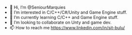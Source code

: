 - 👋 Hi, I’m @SeniourMarquies
- 👀 I’m interested in C/C++/C#/Unity and Game Engine stuff.
- 🌱 I’m currently learning C/C++ and Game Engine stuff.
- 💞️ I’m looking to collaborate on Unty and game dev.
- 📫 How to reach me https://www.linkedin.com/in/sit-bulu/

<!---
SeniourMarquies/SeniourMarquies is a ✨ special ✨ repository because its `README.md` (this file) appears on your GitHub profile.
You can click the Preview link to take a look at your changes.
--->

